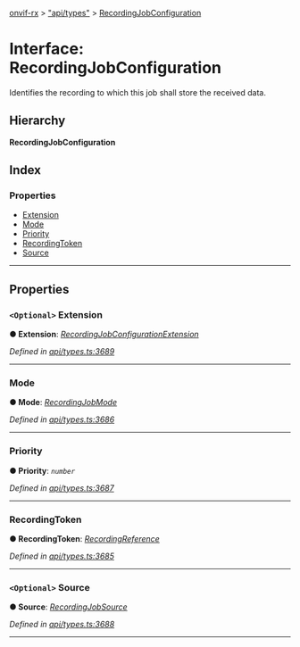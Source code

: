 [onvif-rx](../README.md) > ["api/types"](../modules/_api_types_.md) > [RecordingJobConfiguration](../interfaces/_api_types_.recordingjobconfiguration.md)

# Interface: RecordingJobConfiguration

Identifies the recording to which this job shall store the received data.

## Hierarchy

**RecordingJobConfiguration**

## Index

### Properties

* [Extension](_api_types_.recordingjobconfiguration.md#extension)
* [Mode](_api_types_.recordingjobconfiguration.md#mode)
* [Priority](_api_types_.recordingjobconfiguration.md#priority)
* [RecordingToken](_api_types_.recordingjobconfiguration.md#recordingtoken)
* [Source](_api_types_.recordingjobconfiguration.md#source)

---

## Properties

<a id="extension"></a>

### `<Optional>` Extension

**● Extension**: *[RecordingJobConfigurationExtension](_api_types_.recordingjobconfigurationextension.md)*

*Defined in [api/types.ts:3689](https://github.com/patrickmichalina/onvif-rx/blob/034e4d6/src/api/types.ts#L3689)*

___
<a id="mode"></a>

###  Mode

**● Mode**: *[RecordingJobMode](../modules/_api_types_.md#recordingjobmode)*

*Defined in [api/types.ts:3686](https://github.com/patrickmichalina/onvif-rx/blob/034e4d6/src/api/types.ts#L3686)*

___
<a id="priority"></a>

###  Priority

**● Priority**: *`number`*

*Defined in [api/types.ts:3687](https://github.com/patrickmichalina/onvif-rx/blob/034e4d6/src/api/types.ts#L3687)*

___
<a id="recordingtoken"></a>

###  RecordingToken

**● RecordingToken**: *[RecordingReference](../modules/_api_types_.md#recordingreference)*

*Defined in [api/types.ts:3685](https://github.com/patrickmichalina/onvif-rx/blob/034e4d6/src/api/types.ts#L3685)*

___
<a id="source"></a>

### `<Optional>` Source

**● Source**: *[RecordingJobSource](_api_types_.recordingjobsource.md)*

*Defined in [api/types.ts:3688](https://github.com/patrickmichalina/onvif-rx/blob/034e4d6/src/api/types.ts#L3688)*

___

